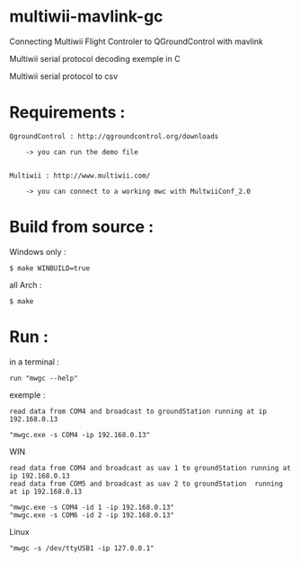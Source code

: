 multiwii-mavlink-gc
===================

Connecting Multiwii Flight Controler to QGroundControl  with mavlink

Multiwii serial protocol decoding exemple in C

Multiwii serial protocol to csv  

Requirements :
===================

	QgroundControl : http://qgroundcontrol.org/downloads

		-> you can run the demo file
	
	
	Multiwii : http://www.multiwii.com/
	
		-> you can connect to a working mwc with MultwiiConf_2.0 




Build from source :
===================

	
Windows only :
	
	$ make WINBUILD=true 
	
all Arch :

	$ make



Run :
===================


in a terminal :
	
	run "mwgc --help" 
		
		
exemple :
	
	read data from COM4 and broadcast to groundStation running at ip 192.168.0.13
	
	"mwgc.exe -s COM4 -ip 192.168.0.13"

	
WIN
	
	read data from COM4 and broadcast as uav 1 to groundStation running at ip 192.168.0.13
	read data from COM5 and broadcast as uav 2 to groundStation  running at ip 192.168.0.13
	
	"mwgc.exe -s COM4 -id 1 -ip 192.168.0.13"
	"mwgc.exe -s COM6 -id 2 -ip 192.168.0.13"
	
Linux
	
	"mwgc -s /dev/ttyUSB1 -ip 127.0.0.1"
